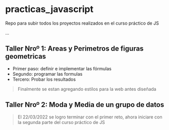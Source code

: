# practicas_javascript
Repo para subir todos los proyectos realizados en el curso práctico de JS

...
## Taller Nroº 1: Areas y Perimetros de figuras geometricas

- Primer paso: definir e implementar las fórmulas
- Segundo: programar las formulas
- Tercero: Probar los resultados

> Finalmente se estan agregando estilos para la web antes diseñada
## Taller Nroº 2: Moda y Media de un grupo de datos

> El 22/03/2022 se logro terminar con el primer reto, ahora iniciare con la segunda parte del curso práctico de JS
